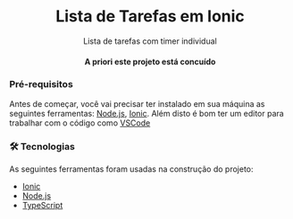 <h1 align="center">Lista de Tarefas em Ionic</h1>
<p align="center">
    Lista de tarefas com timer individual
</p>

<h4 align="center"> 
	A priori este projeto está concuído
</h4>

### Pré-requisitos

Antes de começar, você vai precisar ter instalado em sua máquina as seguintes ferramentas:
[Node.js](https://nodejs.org/en/), [Ionic](https://ionicframework.com/docs/intro/cli). 
Além disto é bom ter um editor para trabalhar com o código como [VSCode](https://code.visualstudio.com/)

### 🛠 Tecnologias

As seguintes ferramentas foram usadas na construção do projeto:

- [Ionic](https://ionicframework.com)
- [Node.js](https://nodejs.org/en/)
- [TypeScript](https://www.typescriptlang.org/)